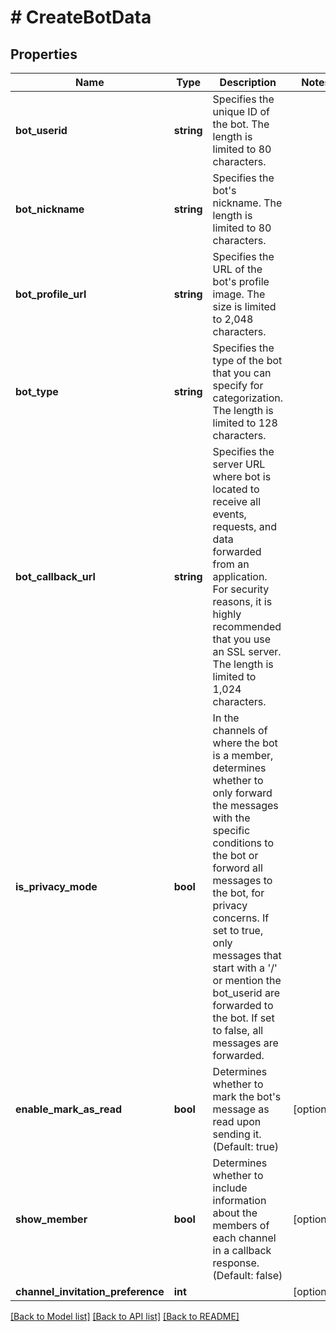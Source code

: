 # # CreateBotData

## Properties

Name | Type | Description | Notes
------------ | ------------- | ------------- | -------------
**bot_userid** | **string** | Specifies the unique ID of the bot. The length is limited to 80 characters. |
**bot_nickname** | **string** | Specifies the bot&#39;s nickname. The length is limited to 80 characters. |
**bot_profile_url** | **string** | Specifies the URL of the bot&#39;s profile image. The size is limited to 2,048 characters. |
**bot_type** | **string** | Specifies the type of the bot that you can specify for categorization. The length is limited to 128 characters. |
**bot_callback_url** | **string** | Specifies the server URL where bot is located to receive all events, requests, and data forwarded from an application. For security reasons, it is highly recommended that you use an SSL server. The length is limited to 1,024 characters. |
**is_privacy_mode** | **bool** | In the channels of where the bot is a member, determines whether to only forward the messages with the specific conditions to the bot or forword all messages to the bot, for privacy concerns. If set to true, only messages that start with a &#39;/&#39; or mention the bot_userid are forwarded to the bot. If set to false, all messages are forwarded. |
**enable_mark_as_read** | **bool** | Determines whether to mark the bot&#39;s message as read upon sending it. (Default: true) | [optional]
**show_member** | **bool** | Determines whether to include information about the members of each channel in a callback response. (Default: false) | [optional]
**channel_invitation_preference** | **int** |  | [optional]

[[Back to Model list]](../../README.md#models) [[Back to API list]](../../README.md#endpoints) [[Back to README]](../../README.md)
